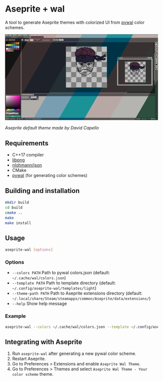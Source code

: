 # Aseprite + wal

A tool to generate Aseprite themes with colorized UI from [pywal](https://github.com/dylanaraps/pywal) color schemes.

![Preview](preview.png)

*Aseprite default theme made by David Capello*

## Requirements
- C++17 compiler
- [libpng](http://www.libpng.org/pub/png/libpng.html)
- [nlohmann/json](https://github.com/nlohmann/json)
- CMake
- [pywal](https://github.com/dylanaraps/pywal) (for generating color schemes)

## Building and installation
```sh
mkdir build
cd build
cmake ..
make
make install
```

## Usage
```sh
aseprite-wal [options]
```

### Options
- `--colors PATH`      Path to pywal colors.json (default: `~/.cache/wal/colors.json`)
- `--template PATH`    Path to template directory (default: `~/.config/aseprite-wal/templates/light`)
- `--theme-path PATH`  Path to Aseprite extensions directory (default: `~/.local/share/Steam/steamapps/common/Aseprite/data/extensions/`)
- `--help`             Show help message

### Example
```sh
aseprite-wal --colors ~/.cache/wal/colors.json --template ~/.config/aseprite-wal/templates/light
```

## Integrating with Aseprite
1. Run `aseprite-wal` after generating a new pywal color scheme.
2. Restart Aseprite.
3. Go to Preferences > Extensions and enable `Aseprite Wal Theme`.
4. Go to Preferences > Themes and select `Aseprite Wal Theme - Your color scheme` theme.

